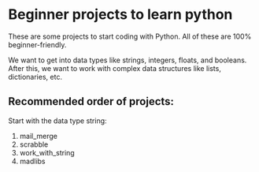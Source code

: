 # Beginner projects to learn python
These are some projects to start coding with Python. All of these are 100% beginner-friendly.

We want to get into data types like strings, integers, floats, and booleans. After this, we want to work with complex data structures like lists, dictionaries, etc.

## Recommended order of projects:

Start with the data type string:
1. mail_merge
2. scrabble
3. work_with_string
4. madlibs
